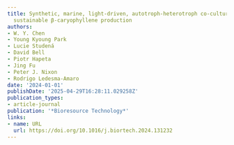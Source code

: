 ```yaml
---
title: Synthetic, marine, light-driven, autotroph-heterotroph co-culture system for
  sustainable β-caryophyllene production
authors:
- W. Y. Chen
- Young Kyoung Park
- Lucie Studená
- David Bell
- Piotr Hapeta
- Jing Fu
- Peter J. Nixon
- Rodrigo Ledesma‐Amaro
date: '2024-01-01'
publishDate: '2025-04-29T16:28:11.029258Z'
publication_types:
- article-journal
publication: '*Bioresource Technology*'
links:
- name: URL
  url: https://doi.org/10.1016/j.biortech.2024.131232
---
```

